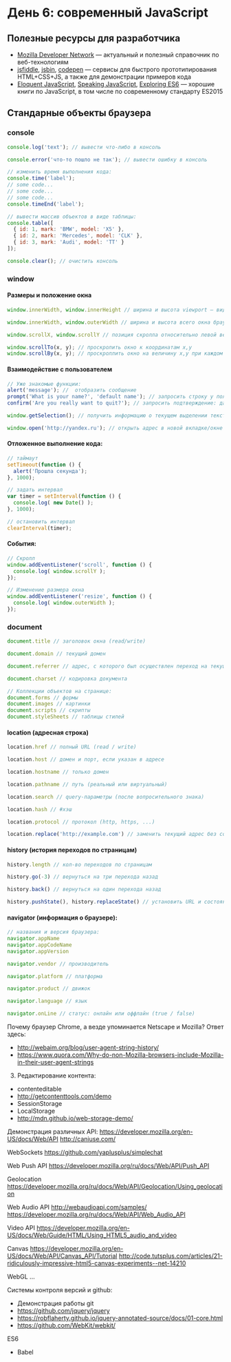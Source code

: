 # День 6: современный JavaScript

## Полезные ресурсы для разработчика
* [Mozilla Developer Network](https://developer.mozilla.org/ru/) — актуальный и полезный справочник по веб-технологиям
* [jsfiddle](https://jsfiddle.net/), [jsbin](http://jsbin.com), [codepen](http://codepen.io/) — сервисы для быстрого прототипирования HTML+CSS+JS, а также для демонстрации примеров кода
* [Eloquent JavaScript](http://eloquentjavascript.net/), [Speaking JavaScript](http://speakingjs.com/), [Exploring ES6](http://exploringjs.com/) — хорошие книги по JavaScript, в том числе по современному стандарту ES2015

## Стандарные объекты браузера

### console
```js
console.log('text'); // вывести что-либо в консоль

console.error('что-то пошло не так'); // вывести ошибку в консоль

// изменить время выполнения кода:
console.time('label');
// some code...
// some code...
// some code...
console.timeEnd('label');

// вывести массив объектов в виде таблицы:
console.table([
  { id: 1, mark: 'BMW', model: 'X5' },
  { id: 2, mark: 'Mercedes', model: 'CLK' },
  { id: 3, mark: 'Audi', model: 'TT' }
]);

console.clear(); // очистить консоль
```

### window

#### Размеры и положение окна
```js
window.innerWidth, window.innerHeight // ширина и высота viewport — видимой части сайта

window.innerWidth, window.outerWidth // ширина и высота всего окна браузера

window.scrollX, window.scrollY // позиция скролла относительно левой верхней точки документа

window.scrollTo(x, y); // проскролить окно к координатам x,y
window.scrollBy(x, y); // проскроллить окно на величину x,y при каждом вызове
```

#### Взаимодействие с пользователем
```js
// Уже знакомые функции:
alert('message'); //  отобразить сообщение
prompt('What is your name?', 'default name'); // запросить строку у пользователя
confirm('Are you really want to quit?'); // запросить подтверждение: да / нет

window.getSelection(); // получить информацию о текущем выделении текста на странице

window.open('http://yandex.ru'); // открыть адрес в новой вкладке/окне
```

#### Отложенное выполнение кода:
```js
// таймаут
setTimeout(function () {
  alert('Прошла секунда');
}, 1000);

// задать интервал
var timer = setInterval(function () {
  console.log( new Date() );
}, 1000);

// остановить интервал
clearInterval(timer);
```

#### События:
```js
// Скролл
window.addEventListener('scroll', function () {
  console.log( window.scrollY );
});

// Изменение размера окна
window.addEventListener('resize', function () {
  console.log( window.outerWidth );
});
```

### document
```js
document.title // заголовок окна (read/write)

document.domain // текущий домен

document.referrer // адрес, с которого был осуществлен переход на текущую страницу

document.charset // кодировка документа

// Коллекции объектов на странице:
document.forms // формы
document.images // картинки
document.scripts // скрипты
document.styleSheets // таблицы стилей
```

#### location (адресная строка)
```js
location.href // полный URL (read / write)

location.host // домен и порт, если указан в адресе

location.hostname // только домен

location.pathname // путь (реальный или виртуальный)

location.search // query-параметры (после вопросительного знака)

location.hash // #хэш

location.protocol // протокол (http, https, ...)

location.replace('http://example.com') // заменить текущий адрес без сохранения истории перехода
```

#### history (история переходов по страницам)
```js
history.length // кол-во переходов по страницам

history.go(-3) // вернуться на три перехода назад

history.back() // вернуться на один перехода назад

history.pushState(), history.replaceState() // установить URL и состояние без перезагрузки страницы
```

#### navigator (информация о браузере):
```js
// названия и версия браузера:
navigator.appName
navigator.appCodeName
navigator.appVersion

navigator.vendor // производитель

navigator.platform // платформа

navigator.product // движок

navigator.language // язык

navigator.onLine // статус: онлайн или оффлайн (true / false)
```

Почему браузер Chrome, а везде упоминается Netscape и Mozilla? Ответ здесь:
- http://webaim.org/blog/user-agent-string-history/
- https://www.quora.com/Why-do-non-Mozilla-browsers-include-Mozilla-in-their-user-agent-strings

3. Редактирование контента:

- contenteditable
- http://getcontenttools.com/demo
- SessionStorage
- LocalStorage
- http://mdn.github.io/web-storage-demo/

Демонстрация различных API:
https://developer.mozilla.org/en-US/docs/Web/API
http://caniuse.com/

WebSockets
https://github.com/yaplusplus/simplechat

Web Push API
https://developer.mozilla.org/ru/docs/Web/API/Push_API

Geolocation
https://developer.mozilla.org/ru/docs/Web/API/Geolocation/Using_geolocation

Web Audio API
http://webaudioapi.com/samples/
https://developer.mozilla.org/ru/docs/Web/API/Web_Audio_API

Video API
https://developer.mozilla.org/en-US/docs/Web/Guide/HTML/Using_HTML5_audio_and_video

Canvas
https://developer.mozilla.org/en-US/docs/Web/API/Canvas_API/Tutorial
http://code.tutsplus.com/articles/21-ridiculously-impressive-html5-canvas-experiments--net-14210

WebGL
...

Системы контроля версий и github:

- Демонстрация работы git
- https://github.com/jquery/jquery
- https://robflaherty.github.io/jquery-annotated-source/docs/01-core.html
- https://github.com/WebKit/webkit/

ES6

- Babel
